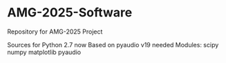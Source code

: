 AMG-2025-Software
=================

Repository for AMG-2025 Project

Sources for Python 2.7
now Based on pyaudio v19
needed Modules:
scipy
numpy
matplotlib
pyaudio
